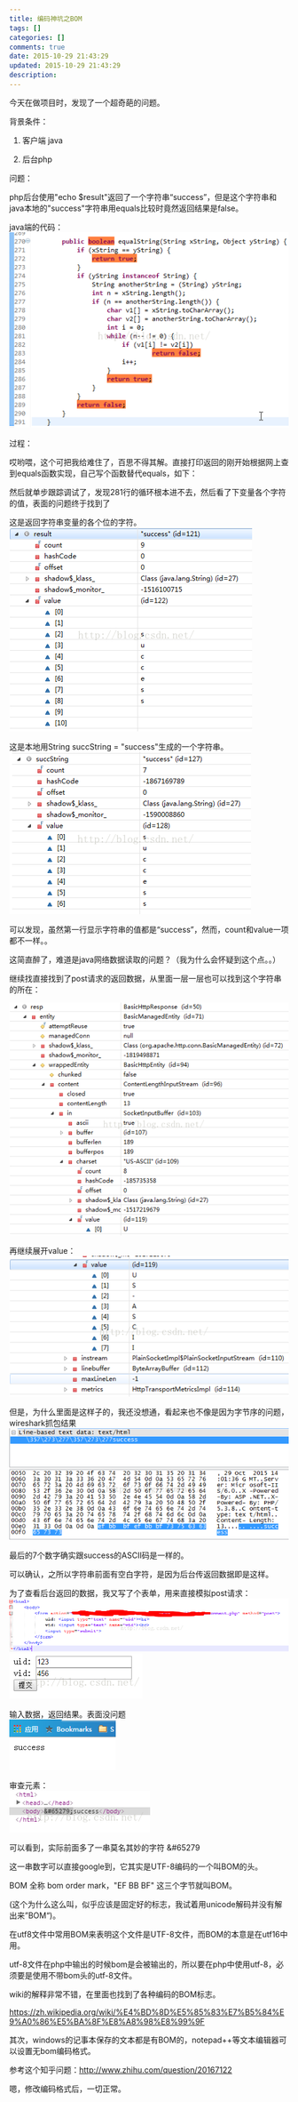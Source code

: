 ```yaml
---
title: 编码神坑之BOM
tags: []
categories: []
comments: true
date: 2015-10-29 21:43:29
updated: 2015-10-29 21:43:29
description:
---
```


今天在做项目时，发现了一个超奇葩的问题。

背景条件：

1. 客户端 java

2. 后台php

问题：

php后台使用"echo $result"返回了一个字符串“success”，但是这个字符串和java本地的"success"字符串用equals比较时竟然返回结果是false。

java端的代码：   
![](/images/bom-1.png)

过程：

哎哟喂，这个可把我给难住了，百思不得其解。直接打印返回的刚开始根据网上查到equals函数实现，自己写个函数替代equals，如下：



然后就单步跟踪调试了，发现281行的循环根本进不去，然后看了下变量各个字符的值，表面的问题终于找到了



这是返回字符串变量的各个位的字符。   
![](/images/bom-2.png)


这是本地用String succString = "success"生成的一个字符串。   
![](/images/bom-3.png)


可以发现，虽然第一行显示字符串的值都是“success”，然而，count和value一项都不一样。。

这简直醉了，难道是java网络数据读取的问题？（我为什么会怀疑到这个点。。）

继续找直接找到了post请求的返回数据，从里面一层一层也可以找到这个字符串的所在：

![](/images/bom-4.png)

再继续展开value：   
![](/images/bom-5.png)


但是，为什么里面是这样子的，我还没想通，看起来也不像是因为字节序的问题，wireshark抓包结果   
![](/images/bom-6.png)

最后的7个数字确实跟success的ASCII码是一样的。

可以确认，之所以字符串前面有空白字符，是因为后台传返回数据即是这样。

为了查看后台返回的数据，我又写了个表单，用来直接模拟post请求：   
![](/images/bom-7.png)
![](/images/bom-7.2.png)

输入数据，返回结果。表面没问题   
![](/images/bom-8.png)

审查元素：   
![](/images/bom-9.png)


可以看到，实际前面多了一串莫名其妙的字符 &#65279

这一串数字可以直接google到，它其实是UTF-8编码的一个叫BOM的头。

BOM 全称 bom order mark，"EF BB BF" 这三个字节就叫BOM。

(这个为什么这么叫，似乎应该是固定好的标志，我试着用unicode解码并没有解出来”BOM“)。

在utf8文件中常用BOM来表明这个文件是UTF-8文件，而BOM的本意是在utf16中用。

utf-8文件在php中输出的时候bom是会被输出的，所以要在php中使用utf-8，必须要是使用不带bom头的utf-8文件。

wiki的解释非常不错，在里面也找到了各种编码的BOM标志。

https://zh.wikipedia.org/wiki/%E4%BD%8D%E5%85%83%E7%B5%84%E9%A0%86%E5%BA%8F%E8%A8%98%E8%99%9F



其次，windows的记事本保存的文本都是有BOM的，notepad++等文本编辑器可以设置无bom编码格式。

参考这个知乎问题：http://www.zhihu.com/question/20167122



嗯，修改编码格式后，一切正常。

